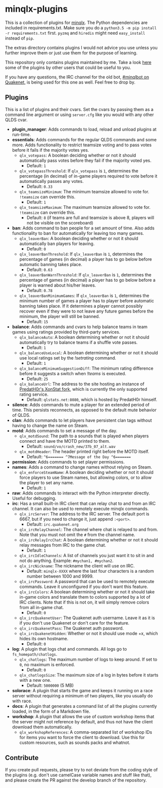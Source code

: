 # minqlx-plugins
This is a collection of plugins for [minqlx](https://github.com/MinoMino/minqlx).
The Python dependencies are included in requirements.txt. Make sure you do a
`python3.5 -m pip install -r requirements.txt` first. `pyzmq` and `hiredis` might
need `easy_install` instead of `pip`.

The extras directory contains plugins I would not advice you use unless you further improve them or
just use them for the purpose of learning.

This repository only contains plugins maintained by me. Take a look [here](https://github.com/MinoMino/minqlx/wiki/Useful-Plugins) some of the plugins by other users that could be useful to you.

If you have any questions, the IRC channel for the old bot,
[#minqlbot on Quakenet](http://webchat.quakenet.org/?channels=minqlbot),
is being used for this one as well. Feel free to drop by.

## Plugins
This is a list of plugins and their cvars. Set the cvars by passing them as a command line argument or using `server.cfg`
like you would with any other QLDS cvar.

- **plugin_manager**: Adds commands to load, reload and unload plugins at run-time.
- **essentials**: Adds commands for the regular QLDS commands and some more. Adds functionality to restrict teamsize voting
and to pass votes before it fails if the majority votes yes.
  - `qlx_votepass`: A boolean deciding whether or not it should automatically pass votes before they fail if the majority
  voted yes.
    - Default: `1`
  - `qlx_votepassThreshold`: If `qlx_votepass` is `1`, determines the percentage (in decimal) of in-game players required to
  vote before it automatically passes any votes.
    - Default: `0.33`
  - `qlx_teamsizeMinimum`: The minimum teamsize allowed to vote for. `!teamsize` can override this.
    - Default: `1`
  - `qlx_teamsizeMaximum`: The maximum teamsize allowed to vote for. `!teamsize` can override this.
    - Default: `8` (if teams are full and teamsize is above 8, players will not be visible on the scoreboard)
- **ban**: Adds command to ban people for a set amount of time. Also adds functionality to ban for automatically
for leaving too many games.
  - `qlx_leaverBan`: A boolean deciding whether or not it should automatically ban players for leaving.
    - Default: `0`
  - `qlx_leaverBanThreshold`:  If `qlx_leaverBan` is `1`, determines the percentage of games (in decimal) a player has
  to go below before automatic banning takes place.
    - Default: `0.63`
  - `qlx_leaverBanWarnThreshold`: If `qlx_leaverBan` is `1`, determines the percentage of games (in decimal) a player has
  to go below before a player is warned about his/her leaves.
    - Default: `0.78`
  - `qlx_leaverBanMinimumGames`: If `qlx_leaverBan` is `1`, determines the minimum number of games a player has to player
  before automatic banning takes place. If it determines a player cannot possibly recover even if they were to not leave
  any future games before the minimum, the player will still be banned.
    - Default: `15`
- **balance**: Adds commands and cvars to help balance teams in team games using ratings provided by third-party services.
  - `qlx_balanceAuto`: A boolean determining whether or not it should automatically try to balance teams if a shuffle vote passes.
    - Default: `1`
  - `qlx_balanceUseLocal`: A boolean determining whether or not it should use local ratings set by the *!setrating* command.
    - Default: `1`
  - `qlx_balanceMinimumSuggestionDiff`: The minimum rating difference before it suggests a switch when *!teams* is executed.
    - Default: `25`
  - `qlx_balanceUrl`: The address to the site hosting an instance of [PredatH0r's XonStat fork](https://github.com/PredatH0r/XonStat),
  which is currently the only supported rating service.
    - Default: `qlstats.net:8080`, which is hosted by PredatH0r himself.
- **silence**: Adds commands to mute a player for an extended period of time. This persists reconnects, as opposed to the
default mute behavior of QLDS.
- **clan**: Adds commands to let players have persistent clan tags without having to change the name on Steam.
- **motd**: Adds commands to set a message of the day.
  - `qlx_motdSound`: The path to a sounds that is played when players connect and have the MOTD printed to them.
    - Default: `sound/vo/crash_new/37b_07_alt.wav`
  - `qlx_motdHeader`: The header printed right before the MOTD itself.
    - Default: `^6======= ^7Message of the Day ^6=======`
- **permission**: Adds commands to set player permissions.
- **names**: Adds a command to change names without relying on Steam.
  - `qlx_enforceSteamName`: A boolean deciding whether or not it should force players to use Steam names,
    but allowing colors, or to allow the player to set any name.
    - Default: `1`
- **raw**: Adds commands to interact with the Python interpreter directly. Useful for debugging.
- **irc**: Has a small built-in IRC client that can relay chat to and from an IRC channel. It can also be used to remotely execute
minqlx commands.
  - `qlx_ircServer`: The address to the IRC server. The default port is 6667, but if you need to change it, just append `:<port>`.
    - Default: `irc.quakenet.org`
  - `qlx_ircRelayChannel`: The channel where chat is relayed to and from. Note that you must not omit the `#` from the channel name.
  - `qlx_ircRelayIrcChat`: A boolean determining whether or not it should relay messages from IRC to the game chat.
    - Default: `1`
  - `qlx_ircIdleChannels`: A list of channels you just want it to sit in and not do anything. Example: `#mychan1, #mychan2`.
  - `qlx_ircNickname`: The nickname the client will use on IRC.
    - Default: `minqlx-XXXX` where the last four characters is a random number between 1000 and 9999.
  - `qlx_ircPassword`: A password that can be used to remotely execute commands. Leave it unconfigured if you don't want this feature.
  - `qlx_ircColors`: A boolean determining whether or not it should take in-game colors and translate them to colors supported by
  a lot of IRC clients. Note that if this is not on, it will simply remove colors from all in-game chat.
    - Default: `0`
  - `qlx_ircQuakenetUser`: The Quakenet auth username. Leave it as it is if you don't use Quakenet or don't care for the feature.
  - `qlx_ircQuakenetPass`: The Quakenet auth password.
  - `qlx_ircQuakenetHidden`: Whether or not it should use mode +x, which hides its own hostname.
    - Default: `0`
- **log**: A plugin that logs chat and commands. All logs go to `fs_homepath/chatlogs`.
  - `qlx_chatlogs`: The maximum number of logs to keep around. If set to `0`, no maximum is enforced.
    - Default: `0`
  - `qlx_chatlogsSize`: The maximum size of a log in bytes before it starts with a new one.
    - Default: `5000000` (5 MB)
- **solorace**: A plugin that starts the game and keeps it running on a race server without requiring a minimum of two players,
like you usually do with race.
- **docs**: A plugin that generates a command list of all the plugins currently loaded, in the form of a Markdown file.
- **workshop**: A plugin that allows the use of custom workshop items that the server might not reference by default,
and thus not have the client download them automatically.
  - `qlx_workshopReferences`: A comma-separated list of workshop IDs for items you want to force the client to download.
  Use this for custom resources, such as sounds packs and whatnot.

## Contribute
If you create pull requests, please try to not deviate from the coding style of the plugins (e.g. don't use camelCase variable names and stuff like that), and please create the PR against the develop branch of the repository.
